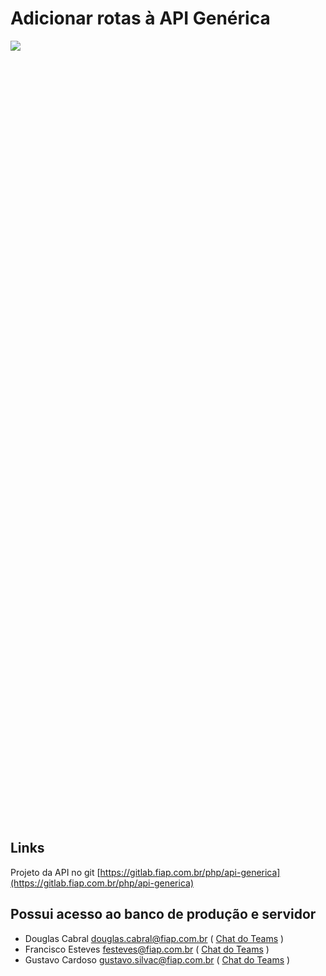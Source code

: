 # Adicionar rotas à API Genérica

<div style="height: 1250px; overflow-x:scroll;">
    <img src="../adicionar-rotas-a-api-generica.svg" style="max-width: initial;">
</div>

## Links
Projeto da API no git
[https://gitlab.fiap.com.br/php/api-generica](https://gitlab.fiap.com.br/php/api-generica)

## Possui acesso ao banco de produção e servidor
- Douglas Cabral <douglas.cabral@fiap.com.br>
  ( [Chat do Teams](https://teams.microsoft.com/l/chat/0/?users=douglas.cabral@fiap.com.br) )
- Francisco Esteves <festeves@fiap.com.br>
  ( [Chat do Teams](https://teams.microsoft.com/l/chat/0/?users=festeves@fiap.com.br) )
- Gustavo Cardoso <gustavo.silvac@fiap.com.br>
    ( [Chat do Teams](https://teams.microsoft.com/l/chat/0/?users=gustavo.silvac@fiap.com.br) )